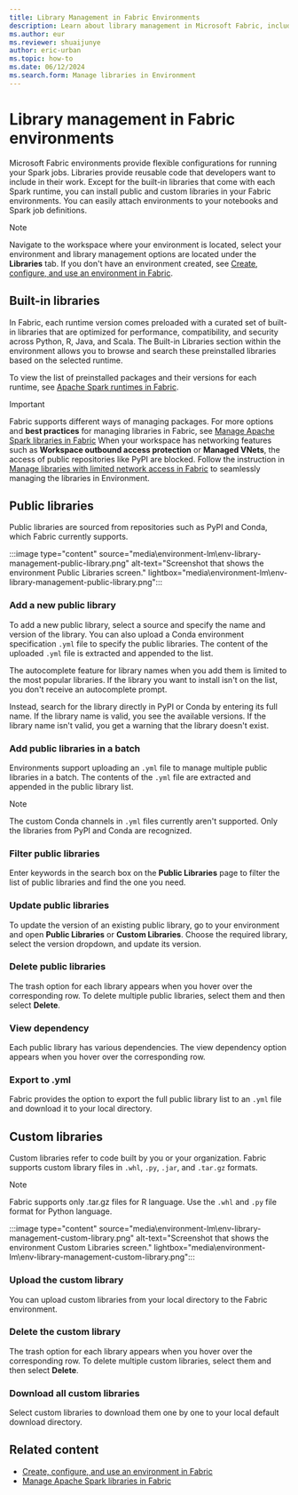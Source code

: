 ```yaml
---
title: Library Management in Fabric Environments
description: Learn about library management in Microsoft Fabric, including how to add public and custom libraries to your Fabric environments.
ms.author: eur
ms.reviewer: shuaijunye
author: eric-urban
ms.topic: how-to
ms.date: 06/12/2024
ms.search.form: Manage libraries in Environment
---
```


# Library management in Fabric environments

Microsoft Fabric environments provide flexible configurations for running your Spark jobs. Libraries provide reusable code that developers want to include in their work. Except for the built-in libraries that come with each Spark runtime, you can install public and custom libraries in your Fabric environments. You can easily attach environments to your notebooks and Spark job definitions.

> [!NOTE]
> Navigate to the workspace where your environment is located, select your environment and library management options are located under the **Libraries** tab. If you don't have an environment created, see [Create, configure, and use an environment in Fabric](create-and-use-environment.md).

## Built-in libraries

In Fabric, each runtime version comes preloaded with a curated set of built-in libraries that are optimized for performance, compatibility, and security across Python, R, Java, and Scala. The Built-in Libraries section within the environment allows you to browse and search these preinstalled libraries based on the selected runtime.

To view the list of preinstalled packages and their versions for each runtime, see [Apache Spark runtimes in Fabric](runtime.md).

> [!IMPORTANT]
> Fabric supports different ways of managing packages. For more options and **best practices** for managing libraries in Fabric, see [Manage Apache Spark libraries in Fabric](library-management.md)
> When your workspace has networking features such as **Workspace outbound access protection** or **Managed VNets**, the access of public repositories like PyPI are blocked. Follow the instruction in [Manage libraries with limited network access in Fabric](environment-manage-library-with-outbound-access-protection.md) to seamlessly managing the libraries in Environment.

## Public libraries

Public libraries are sourced from repositories such as PyPI and Conda, which Fabric currently supports.

:::image type="content" source="media\environment-lm\env-library-management-public-library.png" alt-text="Screenshot that shows the environment Public Libraries screen." lightbox="media\environment-lm\env-library-management-public-library.png":::

### Add a new public library

To add a new public library, select a source and specify the name and version of the library. You can also upload a Conda environment specification ```.yml``` file to specify the public libraries. The content of the uploaded ```.yml``` file is extracted and appended to the list.

The autocomplete feature for library names when you add them is limited to the most popular libraries. If the library you want to install isn't on the list, you don't receive an autocomplete prompt.

Instead, search for the library directly in PyPI or Conda by entering its full name. If the library name is valid, you see the available versions. If the library name isn't valid, you get a warning that the library doesn't exist.

### Add public libraries in a batch

Environments support uploading an ```.yml``` file to manage multiple public libraries in a batch. The contents of the ```.yml``` file are extracted and appended in the public library list.

> [!NOTE]
> The custom Conda channels in ```.yml``` files currently aren't supported. Only the libraries from PyPI and Conda are recognized.

### Filter public libraries

Enter keywords in the search box on the **Public Libraries** page to filter the list of public libraries and find the one you need.

### Update public libraries

To update the version of an existing public library, go to your environment and open **Public Libraries** or **Custom Libraries**. Choose the required library, select the version dropdown, and update its version.

### Delete public libraries

The trash option for each library appears when you hover over the corresponding row. To delete multiple public libraries, select them and then select **Delete**.

### View dependency

Each public library has various dependencies. The view dependency option appears when you hover over the corresponding row.

### Export to .yml

Fabric provides the option to export the full public library list to an ```.yml``` file and download it to your local directory.

## Custom libraries

Custom libraries refer to code built by you or your organization. Fabric supports custom library files in ```.whl```, ```.py```, ```.jar```, and ```.tar.gz``` formats.

> [!NOTE]
> Fabric supports only .tar.gz files for R language. Use the ```.whl``` and ```.py``` file format for Python language.

:::image type="content" source="media\environment-lm\env-library-management-custom-library.png" alt-text="Screenshot that shows the environment Custom Libraries screen." lightbox="media\environment-lm\env-library-management-custom-library.png":::

### Upload the custom library

You can upload custom libraries from your local directory to the Fabric environment.

### Delete the custom library

The trash option for each library appears when you hover over the corresponding row. To delete multiple custom libraries, select them and then select **Delete**.

### Download all custom libraries

Select custom libraries to download them one by one to your local default download directory.

## Related content

- [Create, configure, and use an environment in Fabric](create-and-use-environment.md)
- [Manage Apache Spark libraries in Fabric](library-management.md)
